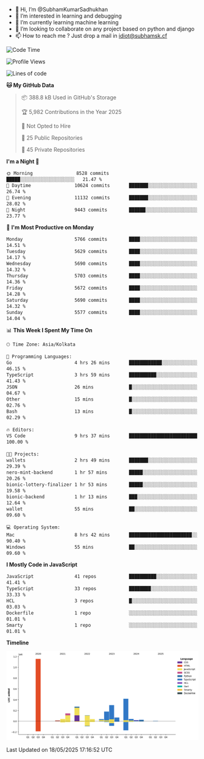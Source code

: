 - 👋 Hi, I’m @SubhamKumarSadhukhan
- 👀 I’m interested in learning and debugging
- 🌱 I’m currently learning machine learning
- 💞️ I’m looking to collaborate on any project based on python and django
- 📫 How to reach me ?
      Just drop a mail in idiot@subhamsk.cf

<!---
SubhamKumarSadhukhan/SubhamKumarSadhukhan is a ✨ special ✨ repository because its `README.md` (this file) appears on your GitHub profile.
You can click the Preview link to take a look at your changes.
--->


<!--START_SECTION:waka-->
![Code Time](http://img.shields.io/badge/Code%20Time-2%2C906%20hrs%2015%20mins-blue)

![Profile Views](http://img.shields.io/badge/Profile%20Views-1-blue)

![Lines of code](https://img.shields.io/badge/From%20Hello%20World%20I%27ve%20Written-2.9%20million%20lines%20of%20code-blue)

**🐱 My GitHub Data** 

> 📦 388.8 kB Used in GitHub's Storage 
 > 
> 🏆 5,982 Contributions in the Year 2025
 > 
> 🚫 Not Opted to Hire
 > 
> 📜 25 Public Repositories 
 > 
> 🔑 45 Private Repositories 
 > 
**I'm a Night 🦉** 

```text
🌞 Morning                8528 commits        █████░░░░░░░░░░░░░░░░░░░░   21.47 % 
🌆 Daytime                10624 commits       ███████░░░░░░░░░░░░░░░░░░   26.74 % 
🌃 Evening                11132 commits       ███████░░░░░░░░░░░░░░░░░░   28.02 % 
🌙 Night                  9443 commits        ██████░░░░░░░░░░░░░░░░░░░   23.77 % 
```
📅 **I'm Most Productive on Monday** 

```text
Monday                   5766 commits        ████░░░░░░░░░░░░░░░░░░░░░   14.51 % 
Tuesday                  5629 commits        ████░░░░░░░░░░░░░░░░░░░░░   14.17 % 
Wednesday                5690 commits        ████░░░░░░░░░░░░░░░░░░░░░   14.32 % 
Thursday                 5703 commits        ████░░░░░░░░░░░░░░░░░░░░░   14.36 % 
Friday                   5672 commits        ████░░░░░░░░░░░░░░░░░░░░░   14.28 % 
Saturday                 5690 commits        ████░░░░░░░░░░░░░░░░░░░░░   14.32 % 
Sunday                   5577 commits        ████░░░░░░░░░░░░░░░░░░░░░   14.04 % 
```


📊 **This Week I Spent My Time On** 

```text
🕑︎ Time Zone: Asia/Kolkata

💬 Programming Languages: 
Go                       4 hrs 26 mins       ████████████░░░░░░░░░░░░░   46.15 % 
TypeScript               3 hrs 59 mins       ██████████░░░░░░░░░░░░░░░   41.43 % 
JSON                     26 mins             █░░░░░░░░░░░░░░░░░░░░░░░░   04.67 % 
Other                    15 mins             █░░░░░░░░░░░░░░░░░░░░░░░░   02.76 % 
Bash                     13 mins             █░░░░░░░░░░░░░░░░░░░░░░░░   02.29 % 

🔥 Editors: 
VS Code                  9 hrs 37 mins       █████████████████████████   100.00 % 

🐱‍💻 Projects: 
wallets                  2 hrs 49 mins       ███████░░░░░░░░░░░░░░░░░░   29.39 % 
nero-mint-backend        1 hr 57 mins        █████░░░░░░░░░░░░░░░░░░░░   20.26 % 
bionic-lottery-finalizer 1 hr 53 mins        █████░░░░░░░░░░░░░░░░░░░░   19.58 % 
bionic-backend           1 hr 13 mins        ███░░░░░░░░░░░░░░░░░░░░░░   12.64 % 
wallet                   55 mins             ██░░░░░░░░░░░░░░░░░░░░░░░   09.60 % 

💻 Operating System: 
Mac                      8 hrs 42 mins       ███████████████████████░░   90.40 % 
Windows                  55 mins             ██░░░░░░░░░░░░░░░░░░░░░░░   09.60 % 
```

**I Mostly Code in JavaScript** 

```text
JavaScript               41 repos            ██████████░░░░░░░░░░░░░░░   41.41 % 
TypeScript               33 repos            ████████░░░░░░░░░░░░░░░░░   33.33 % 
HCL                      3 repos             █░░░░░░░░░░░░░░░░░░░░░░░░   03.03 % 
Dockerfile               1 repo              ░░░░░░░░░░░░░░░░░░░░░░░░░   01.01 % 
Smarty                   1 repo              ░░░░░░░░░░░░░░░░░░░░░░░░░   01.01 % 
```



**Timeline**

![Lines of Code chart](https://raw.githubusercontent.com/SubhamKumarSadhukhan/SubhamKumarSadhukhan/main/assets/bar_graph.png)


 Last Updated on 18/05/2025 17:16:52 UTC
<!--END_SECTION:waka-->
